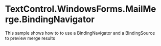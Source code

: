 # TextControl.WindowsForms.MailMerge.BindingNavigator
This sample shows how to to use a BindingNavigator and a BindingSource to preview merge results
